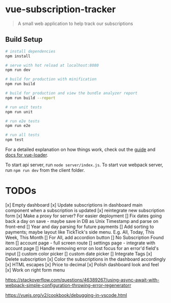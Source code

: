 # vue-subscription-tracker

> A small web application to help track our subscriptions 

## Build Setup

``` bash
# install dependencies
npm install

# serve with hot reload at localhost:8080
npm run dev

# build for production with minification
npm run build

# build for production and view the bundle analyzer report
npm run build --report

# run unit tests
npm run unit

# run e2e tests
npm run e2e

# run all tests
npm test
```

For a detailed explanation on how things work, check out the [guide](http://vuejs-templates.github.io/webpack/) and [docs for vue-loader](http://vuejs.github.io/vue-loader).

To start api server, run `node server/index.js`.
To start vue webpack server, run `npm run dev` from the client folder.

# TODOs
[x] Empty dashboard 
[x] Update subscriptions in dashboard main component when a subscription is updated
[x] reintegrate new subscription form
[x] Make a proxy for server? For easier deployment
[] Fix dates going back a day on save - maybe save in DB as Unix Timestamp and parse on front-end
[] Year and day parsing for future payments
[] Add sorting to payments; maybe layout like TickTick's side menu. E.g. All, Today, This Week, This Month
  [] For All, add accordion button 
[] No Subscription Found item
[] account page - full screen route
  [] settings page - integrate with account page
[] Handle removing error on lost focus for an error'd field's input
[] custom color picker
[] custom date picker
[] Integrate Tags
[x] Delete subscription
[x] Color the subscriptions in the dashboard accordingly
[x] HTML escapes
[x] Price to decimal
[x] Polish dashboard look and feel
  [x] Work on right form menu

  https://stackoverflow.com/questions/46389267/using-async-await-with-webpack-simple-configuration-throwing-error-regeneratorr

  https://vuejs.org/v2/cookbook/debugging-in-vscode.html